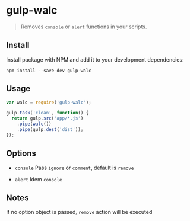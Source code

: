 # gulp-walc

> Removes `console` or `alert` functions in your scripts.

## Install

Install package with NPM and add it to your development dependencies:

`npm install --save-dev gulp-walc`

## Usage

```javascript
var walc = require('gulp-walc');

gulp.task('clean', function() {
  return gulp.src('app/*.js')
    .pipe(walc())
    .pipe(gulp.dest('dist'));
});
```

## Options

- `console`
  Pass `ignore` or `comment`, default is `remove`

- `alert`
  Idem `console`

## Notes

If no option object is passed, `remove` action will be executed